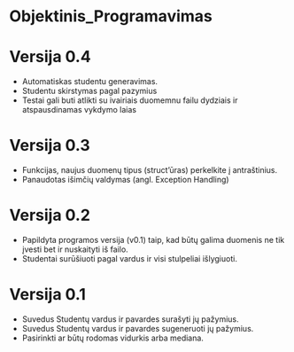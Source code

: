 # Objektinis_Programavimas

# Versija 0.4
* Automatiskas studentu generavimas.
* Studentu skirstymas pagal pazymius
* Testai gali buti atlikti su ivairiais duomemnu failu dydziais ir atspausdinamas vykdymo laias

# Versija 0.3
* Funkcijas, naujus duomenų tipus (struct’ūras) perkelkite į antraštinius.
* Panaudotas išimčių valdymas (angl. Exception Handling)

# Versija 0.2
* Papildyta programos versija (v0.1) taip, kad būtų galima duomenis ne tik įvesti bet ir nuskaityti iš failo.
* Studentai surūšiuoti pagal vardus ir visi stulpeliai išlygiuoti.

# Versija 0.1
* Suvedus Studentų vardus ir pavardes surašyti jų pažymius.
* Suvedus Studentų vardus ir pavardes sugeneruoti jų pažymius.
* Pasirinkti ar būtų rodomas vidurkis arba mediana.
